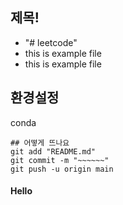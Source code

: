 ## 제목!

* "# leetcode" 
* this is example file 
* this is example file 

## 환경설정

conda
```
## 어떻게 뜨나요
git add "README.md"
git commit -m "~~~~~~"
git push -u origin main
```

#### Hello